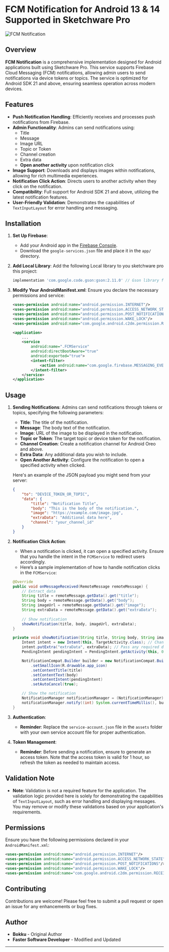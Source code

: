 # FCM Notification for Android 13 & 14 Supported in Sketchware Pro

![FCM Notification](https://i.ibb.co.com/hRzqZCB/Yellow-and-Black-Modern-Attractive-You-Tube-Thumbnail.png)  <!-- Replace with the actual path of your image -->

## Overview

**FCM Notification** is a comprehensive implementation designed for Android applications built using Sketchware Pro. This service supports Firebase Cloud Messaging (FCM) notifications, allowing admin users to send notifications via device tokens or topics. The service is optimized for Android SDK 21 and above, ensuring seamless operation across modern devices.

## Features

- **Push Notification Handling**: Efficiently receives and processes push notifications from Firebase.
- **Admin Functionality**: Admins can send notifications using:
  - Title
  - Message
  - Image URL
  - Topic or Token
  - Channel creation
  - Extra data
  - **Open another activity** upon notification click
- **Image Support**: Downloads and displays images within notifications, allowing for rich multimedia experiences.
- **Notification Click Action**: Directs users to another activity when they click on the notification.
- **Compatibility**: Full support for Android SDK 21 and above, utilizing the latest notification features.
- **User-Friendly Validation**: Demonstrates the capabilities of `TextInputLayout` for error handling and messaging.

## Installation

1. **Set Up Firebase**:
   - Add your Android app in the [Firebase Console](https://console.firebase.google.com/).
   - Download the `google-services.json` file and place it in the `app/` directory.

2. **Add Local Library**:
   Add the following Local library to you sketchware pro this project:

   ```groovy
   implementation 'com.google.code.gson:gson:2.11.0' // Gson library for JSON handling
   ```

3. **Modify Your AndroidManifest.xml**:
   Ensure you declare the necessary permissions and service:

   ```xml
   <uses-permission android:name="android.permission.INTERNET"/>
   <uses-permission android:name="android.permission.ACCESS_NETWORK_STATE"/>
   <uses-permission android:name="android.permission.POST_NOTIFICATIONS"/> <!-- Required for Android 13+ -->
   <uses-permission android:name="android.permission.WAKE_LOCK"/>
   <uses-permission android:name="com.google.android.c2dm.permission.RECEIVE"/>

   <application>
       ...
       <service
           android:name=".FCMService"
           android:directBootAware="true"
           android:exported="true">
           <intent-filter>
               <action android:name="com.google.firebase.MESSAGING_EVENT" />
           </intent-filter>
       </service>
   </application>
   ```

## Usage

1. **Sending Notifications**: Admins can send notifications through tokens or topics, specifying the following parameters:

   - **Title**: The title of the notification.
   - **Message**: The body text of the notification.
   - **Image**: URL of the image to be displayed in the notification.
   - **Topic or Token**: The target topic or device token for the notification.
   - **Channel Creation**: Create a notification channel for Android Oreo and above.
   - **Extra Data**: Any additional data you wish to include.
   - **Open Another Activity**: Configure the notification to open a specified activity when clicked.

   Here's an example of the JSON payload you might send from your server:

   ```json
   {
       "to": "DEVICE_TOKEN_OR_TOPIC",
       "data": {
           "title": "Notification Title",
           "body": "This is the body of the notification.",
           "image": "https://example.com/image.jpg",
           "extraData": "Additional data here",
           "channel": "your_channel_id"
       }
   }
   ```

2. **Notification Click Action**:
   - When a notification is clicked, it can open a specified activity. Ensure that you handle the intent in the `FCMService` to redirect users accordingly. 
   - Here’s a sample implementation of how to handle notification clicks in the `FCMService`:

   ```java
   @Override
   public void onMessageReceived(RemoteMessage remoteMessage) {
       // Extract data
       String title = remoteMessage.getData().get("title");
       String body = remoteMessage.getData().get("body");
       String imageUrl = remoteMessage.getData().get("image");
       String extraData = remoteMessage.getData().get("extraData");
       
       // Show notification
       showNotification(title, body, imageUrl, extraData);
   }

   private void showNotification(String title, String body, String imageUrl, String extraData) {
       Intent intent = new Intent(this, TargetActivity.class); // Change to your target activity
       intent.putExtra("extraData", extraData); // Pass any required data
       PendingIntent pendingIntent = PendingIntent.getActivity(this, 0, intent, PendingIntent.FLAG_UPDATE_CURRENT | PendingIntent.FLAG_IMMUTABLE);

       NotificationCompat.Builder builder = new NotificationCompat.Builder(this, CHANNEL_ID)
           .setSmallIcon(R.drawable.app_icon)
           .setContentTitle(title)
           .setContentText(body)
           .setContentIntent(pendingIntent)
           .setAutoCancel(true);

       // Show the notification
       NotificationManager notificationManager = (NotificationManager) getSystemService(Context.NOTIFICATION_SERVICE);
       notificationManager.notify((int) System.currentTimeMillis(), builder.build());
   }
   ```

3. **Authentication**:
   - **Reminder**: Replace the `service-account.json` file in the `assets` folder with your own service account file for proper authentication.

4. **Token Management**:
   - **Reminder**: Before sending a notification, ensure to generate an access token. Note that the access token is valid for 1 hour, so refresh the token as needed to maintain access.

## Validation Note

- **Note**: Validation is not a required feature for the application. The validation logic provided here is solely for demonstrating the capabilities of `TextInputLayout`, such as error handling and displaying messages. You may remove or modify these validations based on your application's requirements.

## Permissions

Ensure you have the following permissions declared in your `AndroidManifest.xml`:

```xml
<uses-permission android:name="android.permission.INTERNET"/>
<uses-permission android:name="android.permission.ACCESS_NETWORK_STATE"/>
<uses-permission android:name="android.permission.POST_NOTIFICATIONS"/> <!-- Required for Android 13+ -->
<uses-permission android:name="android.permission.WAKE_LOCK"/>
<uses-permission android:name="com.google.android.c2dm.permission.RECEIVE"/>
```

## Contributing

Contributions are welcome! Please feel free to submit a pull request or open an issue for any enhancements or bug fixes.

## Author

- **Bokku** - Original Author
- **Faster Software Developer** - Modified and Updated

---
